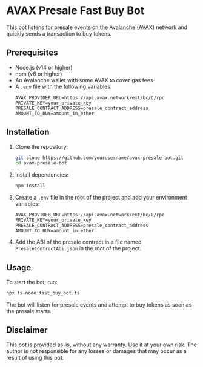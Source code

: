 # AVAX Presale Fast Buy Bot

This bot listens for presale events on the Avalanche (AVAX) network and quickly sends a transaction to buy tokens.

## Prerequisites

- Node.js (v14 or higher)
- npm (v6 or higher)
- An Avalanche wallet with some AVAX to cover gas fees
- A `.env` file with the following variables:
  ```
  AVAX_PROVIDER_URL=https://api.avax.network/ext/bc/C/rpc
  PRIVATE_KEY=your_private_key
  PRESALE_CONTRACT_ADDRESS=presale_contract_address
  AMOUNT_TO_BUY=amount_in_ether
  ```

## Installation

1. Clone the repository:
   ```bash
   git clone https://github.com/yourusername/avax-presale-bot.git
   cd avax-presale-bot
   ```

2. Install dependencies:
   ```bash
   npm install
   ```

3. Create a `.env` file in the root of the project and add your environment variables:
   ```env
   AVAX_PROVIDER_URL=https://api.avax.network/ext/bc/C/rpc
   PRIVATE_KEY=your_private_key
   PRESALE_CONTRACT_ADDRESS=presale_contract_address
   AMOUNT_TO_BUY=amount_in_ether
   ```

4. Add the ABI of the presale contract in a file named `PresaleContractAbi.json` in the root of the project.

## Usage

To start the bot, run:
```bash
npx ts-node fast_buy_bot.ts
```

The bot will listen for presale events and attempt to buy tokens as soon as the presale starts.

## Disclaimer

This bot is provided as-is, without any warranty. Use it at your own risk. The author is not responsible for any losses or damages that may occur as a result of using this bot.